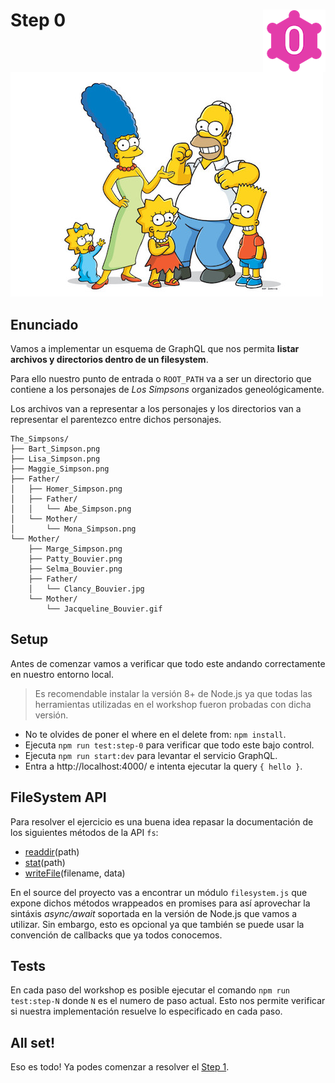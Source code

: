 # Step 0 <img align="right" width="100" height="100" src="../img/graphql-fs-level-0.png">

![The Simpsons](../img/simpsons.jpg)

## Enunciado

Vamos a implementar un esquema de GraphQL que nos permita **listar archivos y directorios dentro de un filesystem**.

Para ello nuestro punto de entrada o `ROOT_PATH` va a ser un directorio que contiene a los personajes de _Los Simpsons_ organizados geneológicamente.

Los archivos van a representar a los personajes y los directorios van a representar el parentezco entre dichos personajes.

```plain
The_Simpsons/
├── Bart_Simpson.png
├── Lisa_Simpson.png
├── Maggie_Simpson.png
├── Father/
│   ├── Homer_Simpson.png
│   ├── Father/
│   │   └── Abe_Simpson.png
│   └── Mother/
│       └── Mona_Simpson.png
└── Mother/
    ├── Marge_Simpson.png
    ├── Patty_Bouvier.png
    ├── Selma_Bouvier.png
    ├── Father/
    │   └── Clancy_Bouvier.jpg
    └── Mother/
        └── Jacqueline_Bouvier.gif
```

## Setup

Antes de comenzar vamos a verificar que todo este andando correctamente en nuestro entorno local.

> Es recomendable instalar la versión 8+ de Node.js ya que todas las herramientas utilizadas en el workshop fueron probadas con dicha versión.

* No te olvides de poner el where en el delete from: `npm install`.
* Ejecuta `npm run test:step-0` para verificar que todo este bajo control.
* Ejecuta `npm run start:dev` para levantar el servicio GraphQL.
* Entra a http://localhost:4000/ e intenta ejecutar la query `{ hello }`.

## FileSystem API

Para resolver el ejercicio es una buena idea repasar la documentación de los siguientes métodos de la API `fs`:

* [readdir](https://nodejs.org/api/fs.html#fs_fs_readdir_path_options_callback)(path)
* [stat](https://nodejs.org/api/fs.html#fs_fs_stat_path_options_callback)(path)
* [writeFile](https://nodejs.org/api/fs.html#fs_fs_writefile_file_data_options_callback)(filename, data)

En el source del proyecto vas a encontrar un módulo `filesystem.js` que expone dichos métodos wrappeados en promises para así aprovechar la sintáxis _async/await_ soportada en la versión de Node.js que vamos a utilizar. Sin embargo, esto es opcional ya que también se puede usar la convención de callbacks que ya todos conocemos.

## Tests

En cada paso del workshop es posible ejecutar el comando `npm run test:step-N` donde `N` es el numero de paso actual. Esto nos permite verificar si nuestra implementación resuelve lo especificado en cada paso.

## All set!

Eso es todo! Ya podes comenzar a resolver el [Step 1](STEP-1.md).
